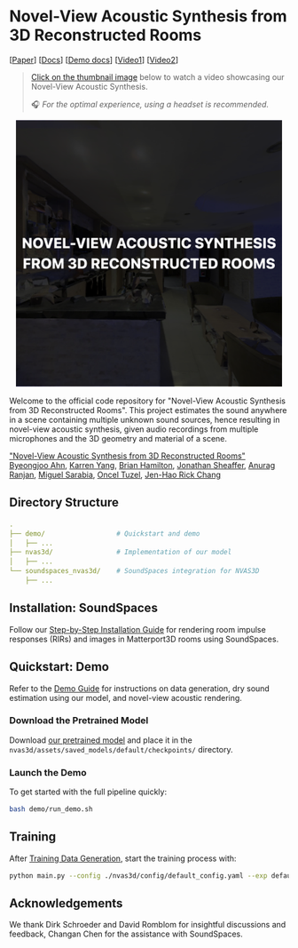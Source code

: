 # Novel-View Acoustic Synthesis from 3D Reconstructed Rooms

[[Paper](http://arxiv.org/abs/2310.15130)] 
[[Docs](/soundspaces_nvas3d/README.md)] 
[[Demo docs](/demo/README.md)] 
[[Video1](https://docs-assets.developer.apple.com/ml-research/models/nvas/nvas3d_turn.mp4)] 
[[Video2](https://docs-assets.developer.apple.com/ml-research/models/nvas/teaser.mp4)] 


> [Click on the thumbnail image](https://docs-assets.developer.apple.com/ml-research/models/nvas/teaser.mp4) below to watch a video showcasing our Novel-View Acoustic Synthesis.
>
> 🎧 _For the optimal experience, using a headset is recommended._

<p align="center">
  <a href="https://docs-assets.developer.apple.com/ml-research/models/nvas/teaser.mp4" target="_blank"> <!-- Adjusted path -->
    <img src="assets/images/thumbnail.png" alt="Demo Video" width="480">
  </a>
</p>

Welcome to the official code repository for "Novel-View Acoustic Synthesis from 3D Reconstructed Rooms". 
This project estimates the sound anywhere in a scene containing multiple unknown sound sources, hence resulting in novel-view acoustic synthesis, given audio recordings from multiple microphones and the 3D geometry and material of a scene.


["Novel-View Acoustic Synthesis from 3D Reconstructed Rooms"](http://arxiv.org/abs/2310.15130)\
[Byeongjoo Ahn](https://byeongjooahn.github.io), 
[Karren Yang](https://karreny.github.io), 
[Brian Hamilton](https://www.brianhamilton.co), 
[Jonathan Sheaffer](https://www.linkedin.com/in/jsheaffer/), 
[Anurag Ranjan](https://anuragranj.github.io), 
[Miguel Sarabia](https://scholar.google.co.uk/citations?user=U2mA-EAAAAAJ&hl=en), 
[Oncel Tuzel](https://www.onceltuzel.net), 
[Jen-Hao Rick Chang](https://rick-chang.github.io)

## Directory Structure
```yaml
.
├── demo/                  # Quickstart and demo
│   ├── ...                
├── nvas3d/                # Implementation of our model
│   ├── ...                
└── soundspaces_nvas3d/    # SoundSpaces integration for NVAS3D
    ├── ...                
```

## Installation: SoundSpaces
Follow our [Step-by-Step Installation Guide](soundspaces_nvas3d/README.md) for rendering room impulse responses (RIRs) and images in Matterport3D rooms using SoundSpaces.

## Quickstart: Demo
Refer to the [Demo Guide](demo/README.md) for instructions on data generation, dry sound estimation using our model, and novel-view acoustic rendering. 

### Download the Pretrained Model
Download [our pretrained model](https://docs-assets.developer.apple.com/ml-research/models/nvas/checkpoint_200.pt) and place it in the `nvas3d/assets/saved_models/default/checkpoints/` directory.

### Launch the Demo
To get started with the full pipeline quickly:
```bash
bash demo/run_demo.sh
```

## Training
After [Training Data Generation](nvas3d/utils/training_data_generation/README.md), start the training process with:
```bash
python main.py --config ./nvas3d/config/default_config.yaml --exp default_exp
```

## Acknowledgements
We thank Dirk Schroeder and David Romblom for insightful discussions and feedback, Changan Chen for the assistance with SoundSpaces.

<!-- ## TODO (remove it before publish)
- [ ] Update the link for arXiv (line 4 in README.md)
- [x] Update the link for our pretrained model (line 50 in README.md, line 8 in demo/README.md)
- [x] Update the link for teaser video (currently from Byeongjoo's website) (lines 8 and 13 in README.md)
- [x] Update teaser video to Binaural
- [x] Add issues about headless rendering
- [x] Add script to generate training dataset
- [x] Update License and Acknowledgement with proper format
- [x] Update README to clarify optional tasks -->
